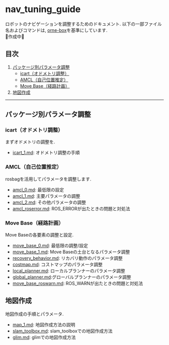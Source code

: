 # nav_tuning_guide
ロボットのナビゲーションを調整するためのドキュメント. 以下の一部ファイル名およびコマンドは, [orne-box](https://github.com/open-rdc/orne-box)を基準にしています.  
🚧作成中🚧  

## 目次

1. [パッケージ別パラメータ調整](#パッケージ別パラメータ調整)  
   - [icart（オドメトリ調整）](#icartオドメトリ調整) 
   - [AMCL（自己位置推定）](#amcl自己位置推定)  
   - [Move Base（経路計画）](#move-base経路計画)  
2. [地図作成](#地図作成)   

---

## パッケージ別パラメータ調整
### icart（オドメトリ調整）
まずオドメトリの調整を.  
- [icart_1.md](./icart/icart_1.md): オドメトリ調整の手順

### AMCL（自己位置推定）
rosbagを活用してパラメータを調整します.  
- [amcl_0.md](./amcl/amcl_0.md): 最低限の設定
- [amcl_1.md](./amcl/amcl_1.md): 主要パラメータの調整
- [amcl_2.md](./amcl/amcl_2.md): その他パラメータの調整
- [amcl_roserror.md](./amcl/amcl_roserror.md): ROS_ERRORが出たときの問題と対処法

### Move Base（経路計画）
Move Baseの各要素の調整と設定. 
- [move_base_0.md](./move_base/move_base_0.md): 最低限の調整/設定
- [move_base_1.md](./move_base/move_base_1.md): Move Baseの土台となるパラメータ調整
- [recovery_behavior.md](./move_base/recovery_behavior.md): リカバリ動作のパラメータ調整
- [costmap.md](./move_base/costmap.md): コストマップのパラメータ調整
- [local_planner.md](./move_base/local_planner.md): ローカルプランナーのパラメータ調整
- [global_planner.md](./move_base/global_planner.md):グローバルプランナーのパラメータ調整
- [move_base_roswarn.md](./move_base/move_base_roswarn.md): ROS_WARNが出たときの問題と対処法

## 地図作成
地図作成の手順とパラメータ. 
- [map_1.md](./map/map_1.md): 地図作成方法の説明
- [slam_toolbox.md](./map/slam_toolbox.md): slam_toolboxでの地図作成方法
- [glim.md](./map/glim.md): glimでの地図作成方法